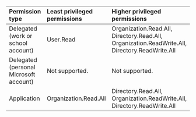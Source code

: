 |Permission type|Least privileged permissions|Higher privileged permissions|
|:---|:---|:---|
|Delegated (work or school account)|User.Read|Organization.Read.All, Directory.Read.All, Organization.ReadWrite.All, Directory.ReadWrite.All|
|Delegated (personal Microsoft account)|Not supported.|Not supported.|
|Application|Organization.Read.All|Directory.Read.All, Organization.ReadWrite.All, Directory.ReadWrite.All|
